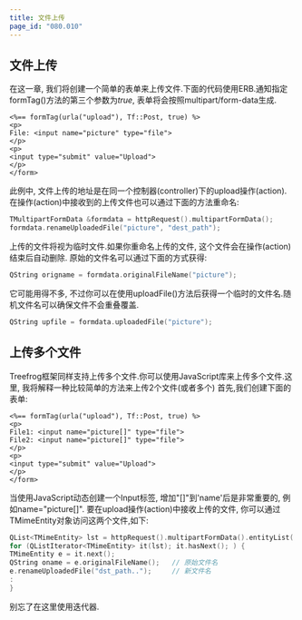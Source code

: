 ```yaml
---
title: 文件上传
page_id: "080.010"
---
```

## 文件上传
在这一章, 我们将创建一个简单的表单来上传文件.下面的代码使用ERB.通知指定formTag()方法的第三个参数为*true*, 表单将会按照multipart/form-data生成.
```
<%== formTag(urla("upload"), Tf::Post, true) %>
<p>
File: <input name="picture" type="file">
</p>
<p>
<input type="submit" value="Upload">
</p>
</form>
```
此例中, 文件上传的地址是在同一个控制器(controller)下的upload操作(action).
在操作(action)中接收到的上传文件也可以通过下面的方法重命名:
```c++
TMultipartFormData &formdata = httpRequest().multipartFormData();
formdata.renameUploadedFile("picture", "dest_path");
```
上传的文件将视为临时文件.如果你重命名上传的文件, 这个文件会在操作(action)结束后自动删除.
原始的文件名可以通过下面的方式获得:
```c++
QString origname = formdata.originalFileName("picture");
```
它可能用得不多, 不过你可以在使用uploadFile()方法后获得一个临时的文件名.随机文件名可以确保文件不会重叠覆盖.
```c++
QString upfile = formdata.uploadedFile("picture");
```
## 上传多个文件
Treefrog框架同样支持上传多个文件.你可以使用JavaScript库来上传多个文件.这里, 我将解释一种比较简单的方法来上传2个文件(或者多个)
首先,我们创建下面的表单:
```
<%== formTag(urla("upload"), Tf::Post, true) %>
<p>
File1: <input name="picture[]" type="file">
File2: <input name="picture[]" type="file">
</p>
<p>
<input type="submit" value="Upload">
</p>
</form>
```
当使用JavaScript动态创建一个Input标签, 增加"[]"到'name'后是非常重要的, 例如name="picture[]".
要在upload操作(action)中接收上传的文件, 你可以通过TMimeEntity对象访问这两个文件,如下:
```c++
QList<TMimeEntity> lst = httpRequest().multipartFormData().entityList( "picture[]" );
for (QListIterator<TMimeEntity> it(lst); it.hasNext(); ) {
TMimeEntity e = it.next();
QString oname = e.originalFileName();   // 原始文件名
e.renameUploadedFile("dst_path..");     // 新文件名
:
}
```
别忘了在这里使用迭代器.
